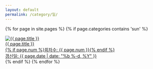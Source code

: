 ```yaml
---
layout: default
permalink: /category/일/
---
```

<script>
	window.onload=function(){document.getElementById("msun").className="ctd"};
</script>
{% for page in site.pages %}
{% if page.categories contains 'sun' %}
<div class="img">
<a href="{{ page.url | prepend: site.baseurl }}">
<img src="{{ page.img }}" alt="{{ page.title }}">
<div id="img_text">{{ page.title }}
<div class="img_text">{% if page.num %}회차수: {{ page.num }}{% endif %}</div>
<div class="img_text">갱신일: {{ page.date | date: "%b %-d, %Y" }}</div></div>
</div></a>
</div>
{% endif %}
{% endfor %}
